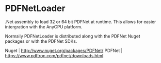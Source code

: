PDFNetLoader
============

.Net assembly to load 32 or 64 bit PDFNet at runtime. This allows for easier intergration with the AnyCPU platform.

Normally PDFNetLoader is distributed along with the PDFNet Nuget packages or with the PDFNet SDKs.

Nuget  | http://www.nuget.org/packages/PDFNet/
PDFNet | https://www.pdftron.com/pdfnet/downloads.html
